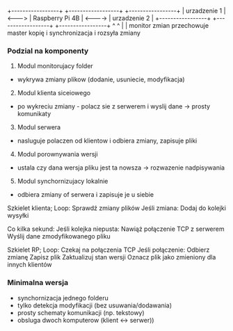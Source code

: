 +-----------------+       +------------------+        +-----------------+
|   urzadzenie 1  | <---> |  Raspberry Pi 4B | <----> |  urzadzenie 2   |
+-----------------+       +------------------+        +-----------------+
       ^                         ^
       |                         |
monitor zmian         przechowuje master kopię
i synchronizacja       i rozsyła zmiany



### Podzial na komponenty 

1. Modul monitorujacy folder
 - wykrywa zmiany plikow (dodanie, usuniecie, modyfikacja)

2. Modul klienta siceiowego
 - po wykreciu zmiany - polacz sie z serwerem i wyslij dane 
 -> prosty komunikaty 

3. Modul serwera
 - nasluguje polaczen od klientow i odbiera zmiany, zapisuje pliki

4. Modul porownywania wersji
 - ustala czy dana wersja pliku jest ta nowsza
 -> rozwazenie nadpisywania

5. Modul synchornizujacy lokalnie
 - odbiera zmiany of serwera i zapisuje je u siebie
 





Szkielet klienta;
Loop:
    Sprawdź zmiany plików
    Jeśli zmiana:
        Dodaj do kolejki wysyłki

Co kilka sekund:
    Jeśli kolejka niepusta:
        Nawiąż połączenie TCP z serwerem
        Wyślij dane zmodyfikowanego pliku


Szkielet RP;
Loop:
    Czekaj na połączenia TCP
    Jeśli połączenie:
        Odbierz zmianę
        Zapisz plik
        Zaktualizuj stan wersji
        Oznacz plik jako zmieniony dla innych klientów




### Minimalna wersja 
 - synchornizacja jednego folderu
 - tylko detekcja modyfikacji (bez usuwania/dodawania)
 - prosty schematy komunikacji (np. tekstowy)
 - obsluga dwoch komputerow (klient <-> serwer))
